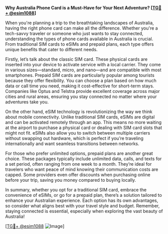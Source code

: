 **Why Australia Phone Card is a Must-Have for Your Next Adventure? [[TG💪+ @esim1088](https://t.me/s/esim1088)]**

When you're planning a trip to the breathtaking landscapes of Australia, having the right phone card can make all the difference. Whether you're a tech-savvy traveler or someone who just wants to stay connected, understanding the types of phone cards available in Australia is crucial. From traditional SIM cards to eSIMs and prepaid plans, each type offers unique benefits that cater to different needs.

Firstly, let’s talk about the classic SIM card. These physical cards are inserted into your device to activate service with a local carrier. They come in various sizes—standard, micro, and nano—and are compatible with most smartphones. Prepaid SIM cards are particularly popular among tourists because they offer flexibility. You can choose a plan based on how much data or call time you need, making it cost-effective for short-term stays. Companies like Optus and Telstra provide excellent coverage across major cities and rural areas, ensuring you stay connected no matter where your adventures take you.

On the other hand, eSIM technology is revolutionizing the way we think about mobile connectivity. Unlike traditional SIM cards, eSIMs are digital and can be activated remotely through an app. This means no more waiting at the airport to purchase a physical card or dealing with SIM card slots that might not fit. eSIMs also allow you to switch between multiple carriers without swapping out hardware, which is perfect if you’re traveling internationally and want seamless transitions between networks.

For those who prefer unlimited options, prepaid plans are another great choice. These packages typically include unlimited data, calls, and texts for a set period, often ranging from one week to a month. They’re ideal for travelers who want peace of mind knowing their communication costs are capped. Some providers even offer discounts when purchasing online before your trip, saving you money compared to buying locally.

In summary, whether you opt for a traditional SIM card, embrace the convenience of eSIMs, or go for a prepaid plan, there’s a solution tailored to enhance your Australian experience. Each option has its own advantages, so consider what aligns best with your travel style and budget. Remember, staying connected is essential, especially when exploring the vast beauty of Australia! 

[[TG💪+ @esim1088](https://t.me/s/esim1088) ![Image](https://i.postimg.cc/Y0z9fWf4/image.png)]